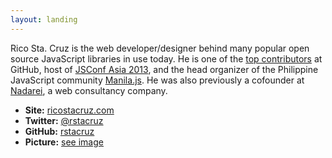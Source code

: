 ```yaml
---
layout: landing
---
```


Rico Sta. Cruz is the web developer/designer behind many popular open source 
JavaScript libraries in use today. He is one of the [top contributors] at 
GitHub, host of [JSConf Asia 2013], and the head organizer of the Philippine 
JavaScript community [Manila.js]. He was also previously a cofounder at 
[Nadarei], a web consultancy company.

* __Site:__ [ricostacruz.com]
* __Twitter:__ [@rstacruz](https://twitter.com/rstacruz)
* __GitHub:__ [rstacruz](https://github.com/rstacruz)
* __Picture:__ [see image](images/avatar.jpg)

[top contributors]: http://git.io/top
[ricostacruz.com]: http://ricostacruz.com
[Manila.js]: http://manilajs.com
[Nadarei]: http://nadarei.co
[JSConf Asia 2013]: http://2013.jsconf.asia
